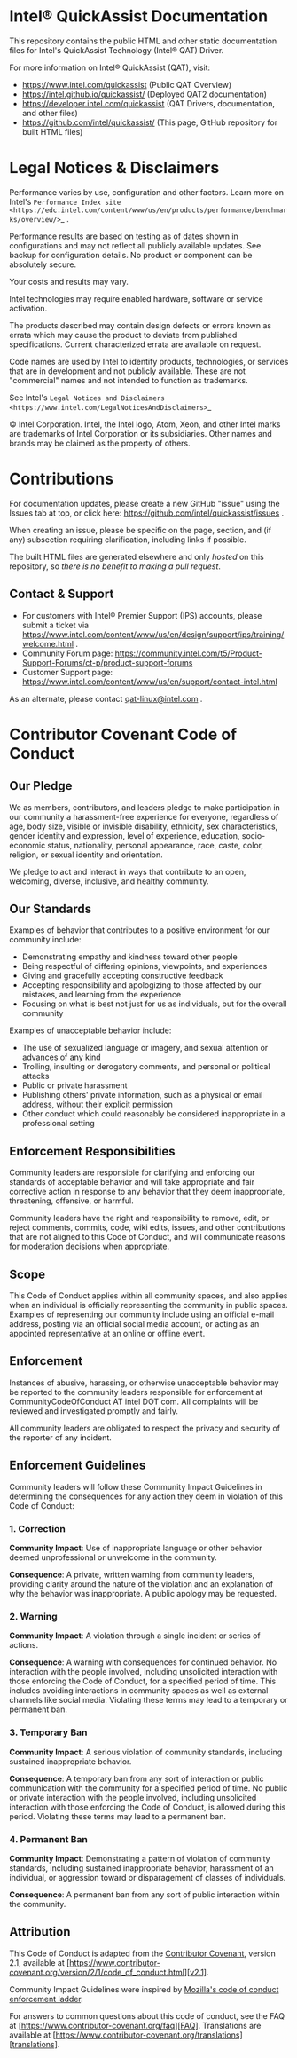 # Intel® QuickAssist Documentation

This repository contains the public HTML and other static documentation files for Intel's QuickAssist Technology (Intel® QAT) Driver. 

For more information on Intel® QuickAssist (QAT), visit:
- https://www.intel.com/quickassist (Public QAT Overview)
- https://intel.github.io/quickassist/ (Deployed QAT2 documentation)
- https://developer.intel.com/quickassist (QAT Drivers, documentation, and other files)
- https://github.com/intel/quickassist/ (This page, GitHub repository for built HTML files)

# Legal Notices & Disclaimers

Performance varies by use, configuration and other factors. Learn more on Intel's `Performance Index site <https://edc.intel.com/content/www/us/en/products/performance/benchmarks/overview/>`_  . 

Performance results are based on testing as of dates shown in configurations and may not reflect all publicly available updates.  See backup for configuration details.  No product or component can be absolutely secure. 

Your costs and results may vary. 

Intel technologies may require enabled hardware, software or service activation.

The products described may contain design defects or errors known as errata which may cause the product to deviate from published specifications.  Current characterized errata are available on request.

Code names are used by Intel to identify products, technologies, or services that are in development and not publicly available. These are not "commercial" names and not intended to function as trademarks.

See Intel's `Legal Notices and Disclaimers <https://www.intel.com/LegalNoticesAndDisclaimers>`_

© Intel Corporation. Intel, the Intel logo, Atom, Xeon, and other Intel marks are trademarks of Intel Corporation or its subsidiaries.  Other names and brands may be claimed as the property of others. 

# Contributions

For documentation updates, please create a new GitHub "issue" using the Issues tab at top, or click here: https://github.com/intel/quickassist/issues . 

When creating an issue, please be specific on the page, section, and (if any) subsection requiring clarification, including links if possible.

The built HTML files are generated elsewhere and only *hosted* on this repository, so *there is no benefit to making a pull request*.

## Contact & Support

- For customers with Intel® Premier Support (IPS) accounts, please submit a ticket via https://www.intel.com/content/www/us/en/design/support/ips/training/welcome.html .
- Community Forum page: https://community.intel.com/t5/Product-Support-Forums/ct-p/product-support-forums
- Customer Support page: https://www.intel.com/content/www/us/en/support/contact-intel.html

As an alternate, please contact qat-linux@intel.com .

# Contributor Covenant Code of Conduct

## Our Pledge

We as members, contributors, and leaders pledge to make participation in our
community a harassment-free experience for everyone, regardless of age, body
size, visible or invisible disability, ethnicity, sex characteristics, gender
identity and expression, level of experience, education, socio-economic status,
nationality, personal appearance, race, caste, color, religion, or sexual
identity and orientation.

We pledge to act and interact in ways that contribute to an open, welcoming,
diverse, inclusive, and healthy community.

## Our Standards

Examples of behavior that contributes to a positive environment for our
community include:

* Demonstrating empathy and kindness toward other people
* Being respectful of differing opinions, viewpoints, and experiences
* Giving and gracefully accepting constructive feedback
* Accepting responsibility and apologizing to those affected by our mistakes,
  and learning from the experience
* Focusing on what is best not just for us as individuals, but for the overall
  community

Examples of unacceptable behavior include:

* The use of sexualized language or imagery, and sexual attention or advances of
  any kind
* Trolling, insulting or derogatory comments, and personal or political attacks
* Public or private harassment
* Publishing others' private information, such as a physical or email address,
  without their explicit permission
* Other conduct which could reasonably be considered inappropriate in a
  professional setting

## Enforcement Responsibilities

Community leaders are responsible for clarifying and enforcing our standards of
acceptable behavior and will take appropriate and fair corrective action in
response to any behavior that they deem inappropriate, threatening, offensive,
or harmful.

Community leaders have the right and responsibility to remove, edit, or reject
comments, commits, code, wiki edits, issues, and other contributions that are
not aligned to this Code of Conduct, and will communicate reasons for moderation
decisions when appropriate.

## Scope

This Code of Conduct applies within all community spaces, and also applies when
an individual is officially representing the community in public spaces.
Examples of representing our community include using an official e-mail address,
posting via an official social media account, or acting as an appointed
representative at an online or offline event.

## Enforcement

Instances of abusive, harassing, or otherwise unacceptable behavior may be
reported to the community leaders responsible for enforcement at
CommunityCodeOfConduct AT intel DOT com.
All complaints will be reviewed and investigated promptly and fairly.

All community leaders are obligated to respect the privacy and security of the
reporter of any incident.

## Enforcement Guidelines

Community leaders will follow these Community Impact Guidelines in determining
the consequences for any action they deem in violation of this Code of Conduct:

### 1. Correction

**Community Impact**: Use of inappropriate language or other behavior deemed
unprofessional or unwelcome in the community.

**Consequence**: A private, written warning from community leaders, providing
clarity around the nature of the violation and an explanation of why the
behavior was inappropriate. A public apology may be requested.

### 2. Warning

**Community Impact**: A violation through a single incident or series of
actions.

**Consequence**: A warning with consequences for continued behavior. No
interaction with the people involved, including unsolicited interaction with
those enforcing the Code of Conduct, for a specified period of time. This
includes avoiding interactions in community spaces as well as external channels
like social media. Violating these terms may lead to a temporary or permanent
ban.

### 3. Temporary Ban

**Community Impact**: A serious violation of community standards, including
sustained inappropriate behavior.

**Consequence**: A temporary ban from any sort of interaction or public
communication with the community for a specified period of time. No public or
private interaction with the people involved, including unsolicited interaction
with those enforcing the Code of Conduct, is allowed during this period.
Violating these terms may lead to a permanent ban.

### 4. Permanent Ban

**Community Impact**: Demonstrating a pattern of violation of community
standards, including sustained inappropriate behavior, harassment of an
individual, or aggression toward or disparagement of classes of individuals.

**Consequence**: A permanent ban from any sort of public interaction within the
community.

## Attribution

This Code of Conduct is adapted from the [Contributor Covenant][homepage],
version 2.1, available at
[https://www.contributor-covenant.org/version/2/1/code_of_conduct.html][v2.1].

Community Impact Guidelines were inspired by
[Mozilla's code of conduct enforcement ladder][Mozilla CoC].

For answers to common questions about this code of conduct, see the FAQ at
[https://www.contributor-covenant.org/faq][FAQ]. Translations are available at
[https://www.contributor-covenant.org/translations][translations].

[homepage]: https://www.contributor-covenant.org
[v2.1]: https://www.contributor-covenant.org/version/2/1/code_of_conduct.html
[Mozilla CoC]: https://github.com/mozilla/diversity
[FAQ]: https://www.contributor-covenant.org/faq
